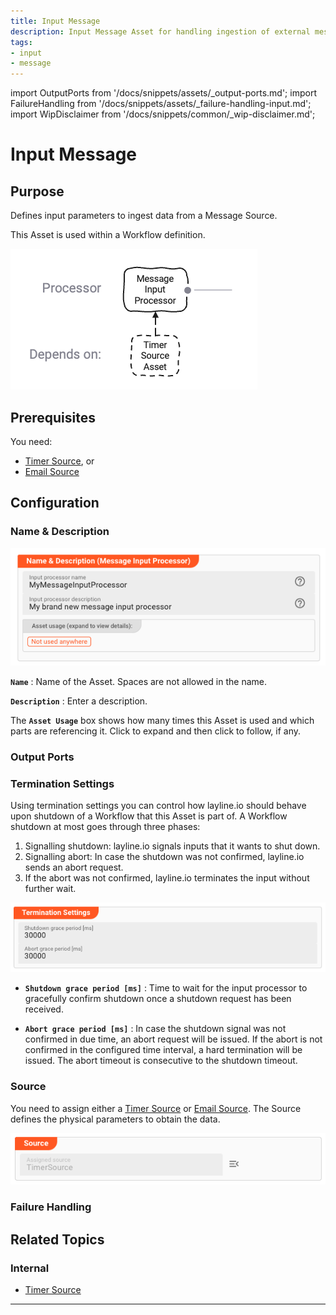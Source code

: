 ```yaml
---
title: Input Message
description: Input Message Asset for handling ingestion of external messages.
tags:
- input
- message
---
```


import OutputPorts from '/docs/snippets/assets/_output-ports.md';
import FailureHandling from '/docs/snippets/assets/_failure-handling-input.md';
import WipDisclaimer from '/docs/snippets/common/_wip-disclaimer.md';

# Input Message

## Purpose

Defines input parameters to ingest data from a Message Source.

This Asset is used within a Workflow definition.

![](.asset-input-message_images/0363922a.png "Asset Dependency Graph (Input Message)")

## Prerequisites

You need:

* [Timer Source](/docs/assets/sources/asset-source-timer), or
* [Email Source](/docs/assets/sources/asset-source-email)

## Configuration

### Name & Description

![](.asset-input-message_images/2200e5f0.png "Name & Description (Input Message)")

**`Name`** : Name of the Asset. Spaces are not allowed in the name.

**`Description`** : Enter a description.

The **`Asset Usage`** box shows how many times this Asset is used and which parts are referencing it. Click to expand and then click to follow, if any.


### Output Ports

<OutputPorts></OutputPorts>

### Termination Settings

Using termination settings you can control how layline.io should behave upon shutdown of a Workflow that this Asset is part of.
A Workflow shutdown at most goes through three phases:

1. Signalling shutdown: layline.io signals inputs that it wants to shut down.
2. Signalling abort: In case the shutdown was not confirmed, layline.io sends an abort request.
3. If the abort was not confirmed, layline.io terminates the input without further wait.

![](.asset-input-message_images/07cbe873.png "Termination Settings (Input Message)")

* **`Shutdown grace period [ms]`** : Time to wait for the input processor to gracefully confirm shutdown once a shutdown request has been received.

* **`Abort grace period [ms]`** : In case the shutdown signal was not confirmed in due time, an abort request will be issued.
  If the abort is not confirmed in the configured time interval, a hard termination will be issued. The abort timeout is consecutive to the shutdown timeout.

### Source

You need to assign either a [Timer Source](/docs/assets/sources/asset-source-timer) or [Email Source](/docs/assets/sources/asset-source-email). 
The Source defines the physical parameters to obtain the data.

![](.asset-input-message_images/e8a26a3e.png "Timer Source (Input Message)")

### Failure Handling

<FailureHandling></FailureHandling>

## Related Topics

### Internal

* [Timer Source](/docs/assets/sources/asset-source-timer)

---

<WipDisclaimer></WipDisclaimer>
